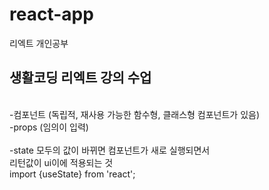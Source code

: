 # react-app
리엑트 개인공부

## 생활코딩 리엑트 강의 수업

 <br>
  -컴포넌트 (독립적, 재사용 가능한 함수형, 클래스형 컴포넌트가 있음) <br>
  -props  (임의이 입력)
<br>
 <br>
  -state 모두의 값이 바뀌면 컴포넌트가 새로 실행되면서<br>
    리턴값이 ui이에 적용되는 것
  <br>  import {useState} from 'react';
    
